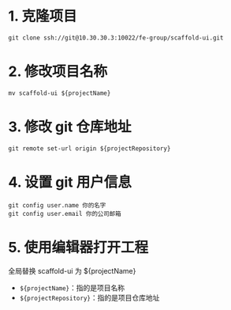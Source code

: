 # 1. 克隆项目
```shell script
git clone ssh://git@10.30.30.3:10022/fe-group/scaffold-ui.git
```

# 2. 修改项目名称
```shell script
mv scaffold-ui ${projectName}
```

# 3. 修改 git 仓库地址
```shell script
git remote set-url origin ${projectRepository}
```

# 4. 设置 git 用户信息
```shell script
git config user.name 你的名字
git config user.email 你的公司邮箱
```

# 5. 使用编辑器打开工程
全局替换 scaffold-ui 为 ${projectName}


- `${projectName}`：指的是项目名称
- `${projectRepository}`：指的是项目仓库地址

